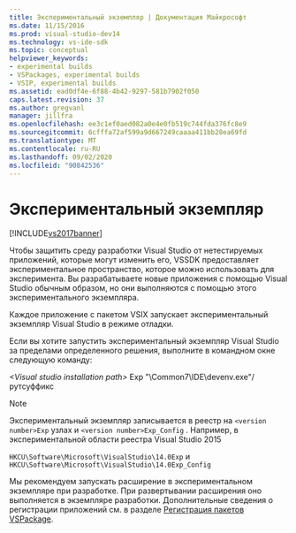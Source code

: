 ```yaml
---
title: Экспериментальный экземпляр | Документация Майкрософт
ms.date: 11/15/2016
ms.prod: visual-studio-dev14
ms.technology: vs-ide-sdk
ms.topic: conceptual
helpviewer_keywords:
- experimental builds
- VSPackages, experimental builds
- VSIP, experimental builds
ms.assetid: ead0df4e-6f88-4b42-9297-581b7902f050
caps.latest.revision: 37
ms.author: gregvanl
manager: jillfra
ms.openlocfilehash: ee3c1ef0aed082a0e4e0fb519c744fda376fc8e9
ms.sourcegitcommit: 6cfffa72af599a9d667249caaaa411bb28ea69fd
ms.translationtype: MT
ms.contentlocale: ru-RU
ms.lasthandoff: 09/02/2020
ms.locfileid: "90842536"
---
```

# <a name="the-experimental-instance"></a>Экспериментальный экземпляр
[!INCLUDE[vs2017banner](../includes/vs2017banner.md)]

Чтобы защитить среду разработки Visual Studio от нетестируемых приложений, которые могут изменить его, VSSDK предоставляет экспериментальное пространство, которое можно использовать для эксперимента. Вы разрабатываете новые приложения с помощью Visual Studio обычным образом, но они выполняются с помощью этого экспериментального экземпляра.  
  
 Каждое приложение с пакетом VSIX запускает экспериментальный экземпляр Visual Studio в режиме отладки.  
  
 Если вы хотите запустить экспериментальный экземпляр Visual Studio за пределами определенного решения, выполните в командном окне следующую команду:  
  
 *\<Visual studio installation path>* Exp "\Common7\IDE\devenv.exe"/рутсуффикс  
  
> [!NOTE]
> Экспериментальный экземпляр записывается в реестр на `<version number>Exp` узлах и `<version number>Exp_Config` . Например, в экспериментальной области реестра Visual Studio 2015  
>   
> `HKCU\Software\Microsoft\VisualStudio\14.0Exp` и `HKCU\Software\Microsoft\VisualStudio\14.0Exp_Config`  
  
 Мы рекомендуем запускать расширение в экспериментальном экземпляре при разработке. При развертывании расширения оно выполняется в экземпляре разработки. Дополнительные сведения о регистрации приложений см. в разделе [Регистрация пакетов VSPackage](../extensibility/internals/registering-vspackages.md).
